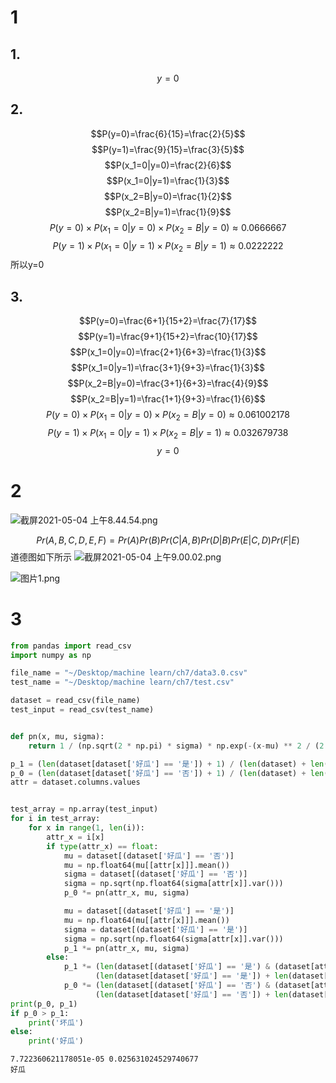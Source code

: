 # 1
## 1.
$$y=0$$
## 2.
$$P(y=0)=\frac{6}{15}=\frac{2}{5}$$
$$P(y=1)=\frac{9}{15}=\frac{3}{5}$$
$$P(x_1=0|y=0)=\frac{2}{6}$$
$$P(x_1=0|y=1)=\frac{1}{3}$$
$$P(x_2=B|y=0)=\frac{1}{2}$$
$$P(x_2=B|y=1)=\frac{1}{9}$$
$$P(y=0)\times P(x_1=0|y=0)\times P(x_2=B|y=0)\approx0.0666667$$
$$P(y=1)\times P(x_1=0|y=1)\times P(x_2=B|y=1)\approx0.0222222$$
所以y=0
## 3.
$$P(y=0)=\frac{6+1}{15+2}=\frac{7}{17}$$
$$P(y=1)=\frac{9+1}{15+2}=\frac{10}{17}$$
$$P(x_1=0|y=0)=\frac{2+1}{6+3}=\frac{1}{3}$$
$$P(x_1=0|y=1)=\frac{3+1}{9+3}=\frac{1}{3}$$
$$P(x_2=B|y=0)=\frac{3+1}{6+3}=\frac{4}{9}$$
$$P(x_2=B|y=1)=\frac{1+1}{9+3}=\frac{1}{6}$$
$$P(y=0)\times P(x_1=0|y=0)\times P(x_2=B|y=0)\approx0.061002178$$
$$P(y=1)\times P(x_1=0|y=1)\times P(x_2=B|y=1)\approx0.032679738$$
$$y=0$$
# 2
![截屏2021-05-04 上午8.44.54.png](https://i.loli.net/2021/05/04/DClYbG7FzkBoXdW.png)

$$Pr(A, B, C, D, E, F) = Pr(A)Pr(B)Pr(C|A, B)Pr(D|B)Pr(E|C,D)Pr(F|E)$$
道德图如下所示
![截屏2021-05-04 上午9.00.02.png](https://i.loli.net/2021/05/04/h8uQDmZiNj7v1cB.png)

![图片1.png](https://i.loli.net/2021/05/04/J7fY89rUSP6Gqey.png)

# 3

```python
from pandas import read_csv
import numpy as np

file_name = "~/Desktop/machine learn/ch7/data3.0.csv"
test_name = "~/Desktop/machine learn/ch7/test.csv"

dataset = read_csv(file_name)
test_input = read_csv(test_name)


def pn(x, mu, sigma):
    return 1 / (np.sqrt(2 * np.pi) * sigma) * np.exp(-(x-mu) ** 2 / (2 * sigma ** 2))

p_1 = (len(dataset[dataset['好瓜'] == '是']) + 1) / (len(dataset) + len(dataset['好瓜'].unique())) # 好瓜
p_0 = (len(dataset[dataset['好瓜'] == '否']) + 1) / (len(dataset) + len(dataset['好瓜'].unique())) # 坏瓜
attr = dataset.columns.values


test_array = np.array(test_input)
for i in test_array:
    for x in range(1, len(i)):
        attr_x = i[x]
        if type(attr_x) == float:
            mu = dataset[(dataset['好瓜'] == '否')]
            mu = np.float64(mu[[attr[x]]].mean())
            sigma = dataset[(dataset['好瓜'] == '否')]
            sigma = np.sqrt(np.float64(sigma[attr[x]].var()))
            p_0 *= pn(attr_x, mu, sigma)

            mu = dataset[(dataset['好瓜'] == '是')]
            mu = np.float64(mu[[attr[x]]].mean())
            sigma = dataset[(dataset['好瓜'] == '是')]
            sigma = np.sqrt(np.float64(sigma[attr[x]].var()))
            p_1 *= pn(attr_x, mu, sigma)
        else:
            p_1 *= (len(dataset[(dataset['好瓜'] == '是') & (dataset[attr[x]] == attr_x)]) + 1) / \
                   (len(dataset[dataset['好瓜'] == '是']) + len(dataset[attr[x]].unique()))
            p_0 *= (len(dataset[(dataset['好瓜'] == '否') & (dataset[attr[x]] == attr_x)]) + 1) / \
                   (len(dataset[dataset['好瓜'] == '否']) + len(dataset[attr[x]].unique()))
print(p_0, p_1)
if p_0 > p_1:
    print('坏瓜')
else:
    print('好瓜')
```

```
7.722360621178051e-05 0.025631024529740677
好瓜
```


